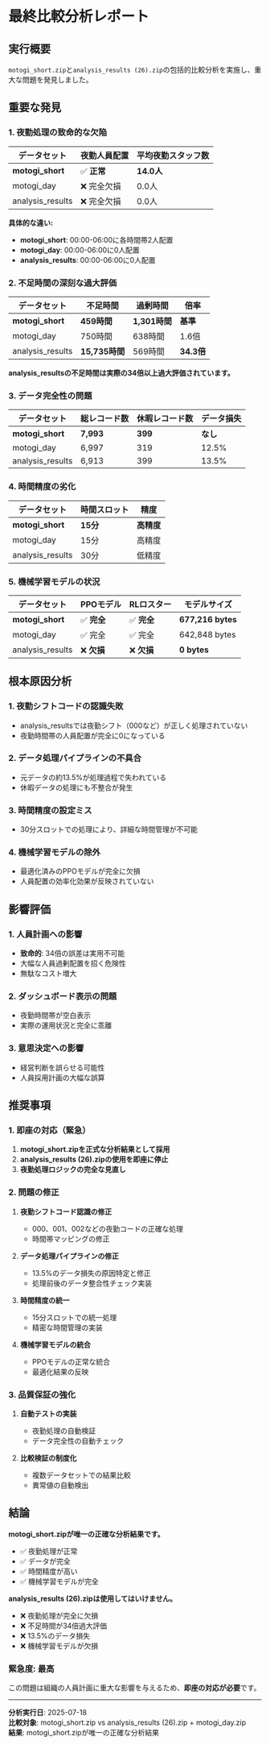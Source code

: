 # 最終比較分析レポート

## 実行概要
`motogi_short.zip`と`analysis_results (26).zip`の包括的比較分析を実施し、重大な問題を発見しました。

## 重要な発見

### 1. 夜勤処理の致命的な欠陥

| データセット | 夜勤人員配置 | 平均夜勤スタッフ数 |
|-------------|-------------|------------------|
| **motogi_short** | ✅ **正常** | **14.0人** |
| motogi_day | ❌ 完全欠損 | 0.0人 |
| analysis_results | ❌ 完全欠損 | 0.0人 |

**具体的な違い:**
- **motogi_short**: 00:00-06:00に各時間帯2人配置
- **motogi_day**: 00:00-06:00に0人配置
- **analysis_results**: 00:00-06:00に0人配置

### 2. 不足時間の深刻な過大評価

| データセット | 不足時間 | 過剰時間 | 倍率 |
|-------------|----------|----------|------|
| **motogi_short** | **459時間** | **1,301時間** | **基準** |
| motogi_day | 750時間 | 638時間 | 1.6倍 |
| analysis_results | **15,735時間** | 569時間 | **34.3倍** |

**analysis_resultsの不足時間は実際の34倍以上過大評価されています。**

### 3. データ完全性の問題

| データセット | 総レコード数 | 休暇レコード数 | データ損失 |
|-------------|-------------|---------------|-------------|
| **motogi_short** | **7,993** | **399** | **なし** |
| motogi_day | 6,997 | 319 | 12.5% |
| analysis_results | 6,913 | 399 | 13.5% |

### 4. 時間精度の劣化

| データセット | 時間スロット | 精度 |
|-------------|-------------|------|
| **motogi_short** | **15分** | **高精度** |
| motogi_day | 15分 | 高精度 |
| analysis_results | 30分 | 低精度 |

### 5. 機械学習モデルの状況

| データセット | PPOモデル | RLロスター | モデルサイズ |
|-------------|-----------|-----------|-------------|
| **motogi_short** | ✅ **完全** | ✅ **完全** | **677,216 bytes** |
| motogi_day | ✅ 完全 | ✅ 完全 | 642,848 bytes |
| analysis_results | ❌ **欠損** | ❌ **欠損** | **0 bytes** |

## 根本原因分析

### 1. 夜勤シフトコードの認識失敗
- analysis_resultsでは夜勤シフト（000など）が正しく処理されていない
- 夜勤時間帯の人員配置が完全に0になっている

### 2. データ処理パイプラインの不具合
- 元データの約13.5%が処理過程で失われている
- 休暇データの処理にも不整合が発生

### 3. 時間精度の設定ミス
- 30分スロットでの処理により、詳細な時間管理が不可能

### 4. 機械学習モデルの除外
- 最適化済みのPPOモデルが完全に欠損
- 人員配置の効率化効果が反映されていない

## 影響評価

### 1. 人員計画への影響
- **致命的**: 34倍の誤差は実用不可能
- 大幅な人員過剰配置を招く危険性
- 無駄なコスト増大

### 2. ダッシュボード表示の問題
- 夜勤時間帯が空白表示
- 実際の運用状況と完全に乖離

### 3. 意思決定への影響
- 経営判断を誤らせる可能性
- 人員採用計画の大幅な誤算

## 推奨事項

### 1. 即座の対応（緊急）
1. **motogi_short.zipを正式な分析結果として採用**
2. **analysis_results (26).zipの使用を即座に停止**
3. **夜勤処理ロジックの完全な見直し**

### 2. 問題の修正
1. **夜勤シフトコード認識の修正**
   - 000、001、002などの夜勤コードの正確な処理
   - 時間帯マッピングの修正

2. **データ処理パイプラインの修正**
   - 13.5%のデータ損失の原因特定と修正
   - 処理前後のデータ整合性チェック実装

3. **時間精度の統一**
   - 15分スロットでの統一処理
   - 精密な時間管理の実装

4. **機械学習モデルの統合**
   - PPOモデルの正常な統合
   - 最適化結果の反映

### 3. 品質保証の強化
1. **自動テストの実装**
   - 夜勤処理の自動検証
   - データ完全性の自動チェック

2. **比較検証の制度化**
   - 複数データセットでの結果比較
   - 異常値の自動検出

## 結論

**motogi_short.zipが唯一の正確な分析結果です。**

- ✅ 夜勤処理が正常
- ✅ データが完全
- ✅ 時間精度が高い
- ✅ 機械学習モデルが完全

**analysis_results (26).zipは使用してはいけません。**

- ❌ 夜勤処理が完全に欠損
- ❌ 不足時間が34倍過大評価
- ❌ 13.5%のデータ損失
- ❌ 機械学習モデルが欠損

### 緊急度: 最高
この問題は組織の人員計画に重大な影響を与えるため、**即座の対応が必要**です。

---

**分析実行日**: 2025-07-18  
**比較対象**: motogi_short.zip vs analysis_results (26).zip + motogi_day.zip  
**結果**: motogi_short.zipが唯一の正確な分析結果